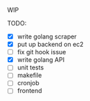 WIP

TODO:

- [x] write golang scraper
- [x] put up backend on ec2
- [ ] fix git hook issue
- [x] write golang API
- [ ] unit tests
- [ ] makefile
- [ ] cronjob
- [ ] frontend
